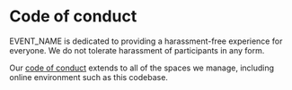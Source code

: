 # Code of conduct

EVENT_NAME is dedicated to providing a harassment-free experience for everyone. We do not tolerate harassment of participants in any form.

Our [code of conduct](https://nztechrally.nz/code-of-conduct/) extends to all of the spaces we manage, including online environment such as this codebase.
